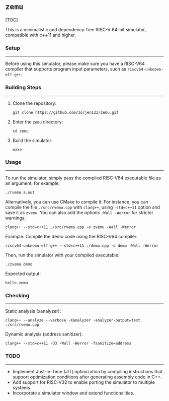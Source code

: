 # `zemu`

[TOC]

This is a minimalistic and dependency-free RISC-V 64-bit simulator, compatible with c++11 and higher.

### Setup

------

Before using this simulator, please make sure you have a RISC-V64 compiler that supports program input parameters, such as `riscv64-unknown-elf-g++`.

### Building Steps

------

1. Clone the repository:

   ```
   git clone https://github.com/zorjen122/zemu.git
   ```

2. Enter the `zemu` directory:

   ```
   cd zemu
   ```

3. Build the simulator:

   ```
   make
   ```

### Usage

------

To run the simulator, simply pass the compiled RISC-V64 executable file as an argument, for example:

```
./rvemu a.out
```

Alternatively, you can use CMake to compile it. For instance, you can compile the file `./src/rvemu.cpp` with `clang++`, using `-std=c++11` option and save it as `zvemu`. You can also add the options `-Wall -Werror` for stricter warnings:

```
clang++ --std=c++11 ./src/rvemu.cpp -o zvemu -Wall -Werror
```

Example: Compile the demo code using the RISC-V64 compiler:

```
riscv64-unknown-elf-g++ --std=c++11 ./demo.cpp -o demo -Wall -Werror
```

Then, run the simulator with your compiled executable:

```
./zvemu demo
```

Expected output:

```
hello zemu
```

### Checking

------

Static analysis (xanalyzer):

```
clang++ --analyze --verbose -Xanalyzer -analyzer-output=text ./src/rvemu.cpp
```

Dynamic analysis (address sanitizer):

```
clang++ --std=c++11 -O3 -Wall -Werror -fsanitize=address
```



### TODO

------

- Implement Just-in-Time (JIT) optimization by compiling instructions that support optimization conditions after generating assembly code in C++.
- Add support for RISC-V32 to enable porting the simulator to multiple systems.
- Incorporate a simulator window and extend functionalities.
